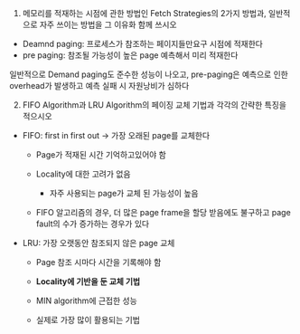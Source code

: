 1. 메모리를 적재하는 시점에 관한 방법인 Fetch Strategies의 2가지 방법과, 일반적으로 자주 쓰이는 방법을 그 이유화 함께 쓰시오
   
- Deamnd paging: 프로세스가 참조하는 페이지들만요구 시점에 적재한다
- pre paging: 참조될 가능성이 높은 page 예측해서 미리 적재한다

일반적으로 Demand paging도 준수한 성능이 나오고, pre-paging은 예측으로 인한 overhead가 발생하고 예측 실패 시 자원낭비가 심하다

2. FIFO Algorithm과 LRU Algorithm의 페이징 교체 기법과 각각의 간략한 특징을 적으시오

- FIFO: first in first out -> 가장 오래된 page를 교체한다
  - Page가 적재된 시간 기억하고있어야 함

  - Locality에 대한 고려가 없음
    - 자주 사용되는 page가 교체 된 가능성이 높음

  - FIFO 알고리즘의 경우, 더 많은 page frame을 할당 받음에도 불구하고 page fault의 수가 증가하는 경우가 있다

- LRU: 가장 오랫동안 참조되지 않은 page 교체
  - Page 참조 시마다 시간을 기록해야 함

  - **Locality에 기반을 둔 교체 기법**  
  - MIN algorithm에 근접한 성능

  - 실제로 가장 많이 활용되는 기법